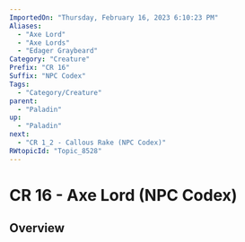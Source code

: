 ```yaml
---
ImportedOn: "Thursday, February 16, 2023 6:10:23 PM"
Aliases:
  - "Axe Lord"
  - "Axe Lords"
  - "Edager Graybeard"
Category: "Creature"
Prefix: "CR 16"
Suffix: "NPC Codex"
Tags:
  - "Category/Creature"
parent:
  - "Paladin"
up:
  - "Paladin"
next:
  - "CR 1_2 - Callous Rake (NPC Codex)"
RWtopicId: "Topic_8528"
---
```

# CR 16 - Axe Lord (NPC Codex)
## Overview
